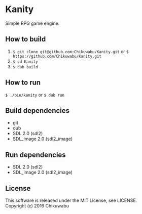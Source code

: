 # Kanity
Simple RPG game engine.

## How to build
1. `$ git clone git@github.com:Chikuwabu/Kanity.git` or `$ https://github.com/Chikuwabu/Kanity.git`
2. `$ cd Kanity`
3. `$ dub build`

## How to run
`$ ./bin/kanity`
or
`$ dub run`
## Build dependencies
- git
- dub
- SDL 2.0 (sdl2)
- SDL_image 2.0 (sdl2_image)

## Run dependencies
- SDL 2.0 (sdl2)
- SDL_image 2.0 (sdl2_image)

## License
This software is released under the MIT License, see LICENSE.  
Copyright (c) 2016 Chikuwabu

